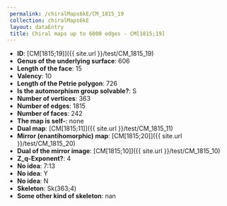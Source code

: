 ```yaml
--- 
 permalink: /chiralMaps6kE/CM_1815_19 
 collection: chiralMaps6kE
 layout: dataEntry
 title: Chiral maps up to 6000 edges - CM[1815;19]
---
```


- **ID**: [CM[1815;19]]({{ site.url }}/test/CM_1815_19)
- **Genus of the underlying surface**: 606
- **Length of the face**: 15
- **Valency**: 10
- **Length of the Petrie polygon**: 726
- **Is the automorphism group solvable?**: S
- **Number of vertices**: 363
- **Number of edges**: 1815
- **Number of faces**: 242
- **The map is self-**: none
- **Dual map**: [CM[1815;11]]({{ site.url }}/test/CM_1815_11)
- **Mirror (enantihomorphic) map**: [CM[1815;20]]({{ site.url }}/test/CM_1815_20)
- **Dual of the mirror image**: [CM[1815;10]]({{ site.url }}/test/CM_1815_10)
- **Z_q-Exponent?**: 4
- **No idea**:  7:13
- **No idea**: Y
- **No idea**: N
- **Skeleton**: Sk(363;4)
- **Some other kind of skeleton**: nan
